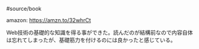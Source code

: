 #source/book 


amazon: https://amzn.to/32whrCt

Web技術の基礎的な知識を得る事ができた。読んだのが結構前なので内容自体は忘れてしまったが、基礎筋力を付けるのには良かったと感じている。